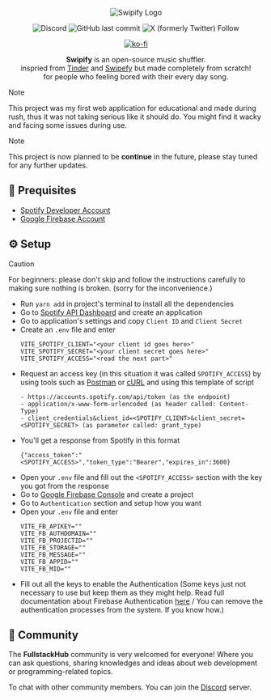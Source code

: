 

<div align=center>

![Swipify Logo](https://media.discordapp.net/attachments/1297492873398452267/1298371333851185253/swipify-githublogo.png?ex=67195208&is=67180088&hm=81c8044cbfbd41b93b3c651dfd0d2cca07c322730fa730bce6fe0ecf6444f1ad&=&format=webp&quality=lossless&width=994&height=285)

![Discord](https://img.shields.io/discord/1236751677801889792?style=flat&logo=discord&labelColor=blueple&color=%235865F2&link=https%3A%2F%2Fdiscord.gg%2FJKsYSd4TVf) ![GitHub last commit](https://img.shields.io/github/last-commit/qwrtsdev/swipify-react) ![X (formerly Twitter) Follow](https://img.shields.io/twitter/follow/dumbqwrts) 

[![ko-fi](https://ko-fi.com/img/githubbutton_sm.svg)](https://ko-fi.com/W7W712L0CA)


**Swipify** is an open-source music shuffler.<br />
inspried from [Tinder](https://tinder.com) and [Swipefy](https://x.com/swipefyapp) but made completely from scratch!<br />
for people who feeling bored with their every day song.

</div>

> [!NOTE] 
> This project was my first web application for educational and made during rush, thus it was not taking serious like it should do. You might find it wacky and facing some issues during use.

> [!NOTE] 
> This project is now planned to be **continue** in the future, please stay tuned for any further updates.

## 📝 Prequisites
- [Spotify Developer Account](https://developer.spotify.com/)
- [Google Firebase Account]()

## ⚙ Setup
> [!CAUTION]
> For beginners: please don't skip and follow the instructions carefully to making sure nothing is broken. (sorry for the inconvenience.)
- Run `yarn add` in project's terminal to install all the dependencies
- Go to [Spotify API Dashboard](https://developer.spotify.com/dashboard/) and create an application
- Go to application's settings and copy `Client ID` and `Client Secret`
- Create an `.env` file and enter
    ```
    VITE_SPOTIFY_CLIENT="<your client id goes here>"
    VITE_SPOTIFY_SECRET="<your client secret goes here>"
    VITE_SPOTIFY_ACCESS="<read the next part>"
    ```
- Request an access key (in this situation it was called `SPOTIFY_ACCESS`) by using tools such as [Postman](https://www.postman.com) or [cURL](https://curl.se) and using this template of script
    ```
    - https://accounts.spotify.com/api/token (as the endpoint)
    - application/x-www-form-urlencoded (as header called: Content-Type)
    - client_credentials&client_id=<SPOTIFY_CLIENT>&client_secret=<SPOTIFY_SECRET> (as parameter called: grant_type)
    ```
- You'll get a response from Spotify in this format
    ```
    {"access_token":"<SPOTIFY_ACCESS>","token_type":"Bearer","expires_in":3600}
    ```
- Open your `.env` file and fill out the `<SPOTIFY_ACCESS>` section with the key you got from the response
- Go to [Google Firebase Console](https://console.firebase.google.com) and create a project
- Go to `Authentication` section and setup how you want
- Open your `.env` file and enter
    ```
    VITE_FB_APIKEY=""
    VITE_FB_AUTHDOMAIN=""
    VITE_FB_PROJECTID=""
    VITE_FB_STORAGE=""
    VITE_FB_MESSAGE=""
    VITE_FB_APPID=""
    VITE_FB_MID=""
    ```
- Fill out all the keys to enable the Authentication (Some keys just not necessary to use but keep them as they might help. Read full documentation about Firebase Authentication [here](https://firebase.google.com/docs/auth) / You can remove the authentication processes from the system. If you know how.)

## 💬 Community
The **FullstackHub** community is very welcomed for everyone! Where you can ask questions, sharing knowledges and ideas about web development or programming-related topics.<br />

To chat with other community members. You can join the [Discord](https://discord.gg/JKsYSd4TVf) server. 